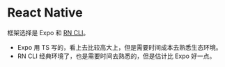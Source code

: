 # React Native

框架选择是 Expo 和 [RN CLI](https://github.com/react-native-community/cli)。

- Expo 用 TS 写的，看上去比较高大上，但是需要时间成本去熟悉生态环境。
- RN CLI 经典环境了，也是需要时间去熟悉的，但是估计比 Expo 好一点。
